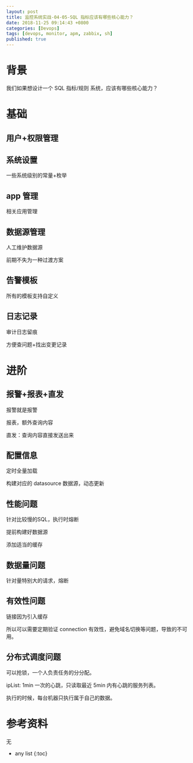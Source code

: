 ```yaml
---
layout: post
title: 监控系统实战-04-05-SQL 指标应该有哪些核心能力？
date: 2018-11-25 09:14:43 +0800
categories: [Devops]
tags: [devops, monitor, apm, zabbix, sh]
published: true
---
```


# 背景

我们如果想设计一个 SQL 指标/规则 系统，应该有哪些核心能力？

# 基础

## 用户+权限管理

## 系统设置

一些系统级别的常量+枚举

## app 管理

相关应用管理

## 数据源管理

人工维护数据源

前期不失为一种过渡方案

## 告警模板

所有的模板支持自定义

## 日志记录

审计日志留痕

方便查问题+找出变更记录



# 进阶

## 报警+报表+直发

报警就是报警

报表，额外查询内容 

直发：查询内容直接发送出来

## 配置信息

定时全量加载

构建对应的 datasource 数据源，动态更新

## 性能问题

针对比较慢的SQL，执行时熔断

提前构建好数据源

添加适当的缓存

## 数据量问题

针对量特别大的请求，熔断

## 有效性问题

链接因为引入缓存

所以可以需要定期验证 connection 有效性，避免域名切换等问题，导致的不可用。

## 分布式调度问题

可以抢锁，一个人负责任务的分分配。

ipList: 1min 一次的心跳，只读取最近 5min 内有心跳的服务列表。

执行的时候，每台机器只执行属于自己的数据。







# 参考资料

无

* any list
{:toc}
